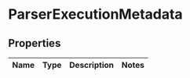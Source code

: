 # ParserExecutionMetadata

## Properties
Name | Type | Description | Notes
------------ | ------------- | ------------- | -------------
